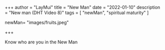 +++
author = "LayMui"
title = "New Man"
date = "2022-01-10"
description = "New man (DHT Video 8)"
tags = [
    "newMan", "spiritual maturity"
]

newMan= "images/fruits.jpeg"

+++

Know who are you in the New Man

